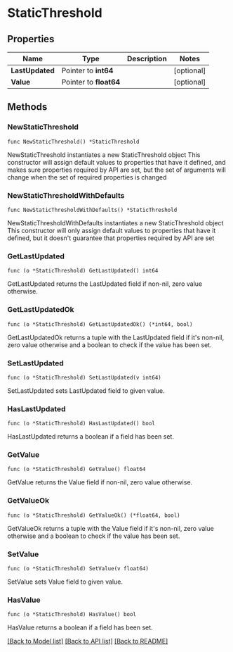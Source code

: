 # StaticThreshold

## Properties

Name | Type | Description | Notes
------------ | ------------- | ------------- | -------------
**LastUpdated** | Pointer to **int64** |  | [optional] 
**Value** | Pointer to **float64** |  | [optional] 

## Methods

### NewStaticThreshold

`func NewStaticThreshold() *StaticThreshold`

NewStaticThreshold instantiates a new StaticThreshold object
This constructor will assign default values to properties that have it defined,
and makes sure properties required by API are set, but the set of arguments
will change when the set of required properties is changed

### NewStaticThresholdWithDefaults

`func NewStaticThresholdWithDefaults() *StaticThreshold`

NewStaticThresholdWithDefaults instantiates a new StaticThreshold object
This constructor will only assign default values to properties that have it defined,
but it doesn't guarantee that properties required by API are set

### GetLastUpdated

`func (o *StaticThreshold) GetLastUpdated() int64`

GetLastUpdated returns the LastUpdated field if non-nil, zero value otherwise.

### GetLastUpdatedOk

`func (o *StaticThreshold) GetLastUpdatedOk() (*int64, bool)`

GetLastUpdatedOk returns a tuple with the LastUpdated field if it's non-nil, zero value otherwise
and a boolean to check if the value has been set.

### SetLastUpdated

`func (o *StaticThreshold) SetLastUpdated(v int64)`

SetLastUpdated sets LastUpdated field to given value.

### HasLastUpdated

`func (o *StaticThreshold) HasLastUpdated() bool`

HasLastUpdated returns a boolean if a field has been set.

### GetValue

`func (o *StaticThreshold) GetValue() float64`

GetValue returns the Value field if non-nil, zero value otherwise.

### GetValueOk

`func (o *StaticThreshold) GetValueOk() (*float64, bool)`

GetValueOk returns a tuple with the Value field if it's non-nil, zero value otherwise
and a boolean to check if the value has been set.

### SetValue

`func (o *StaticThreshold) SetValue(v float64)`

SetValue sets Value field to given value.

### HasValue

`func (o *StaticThreshold) HasValue() bool`

HasValue returns a boolean if a field has been set.


[[Back to Model list]](../README.md#documentation-for-models) [[Back to API list]](../README.md#documentation-for-api-endpoints) [[Back to README]](../README.md)


